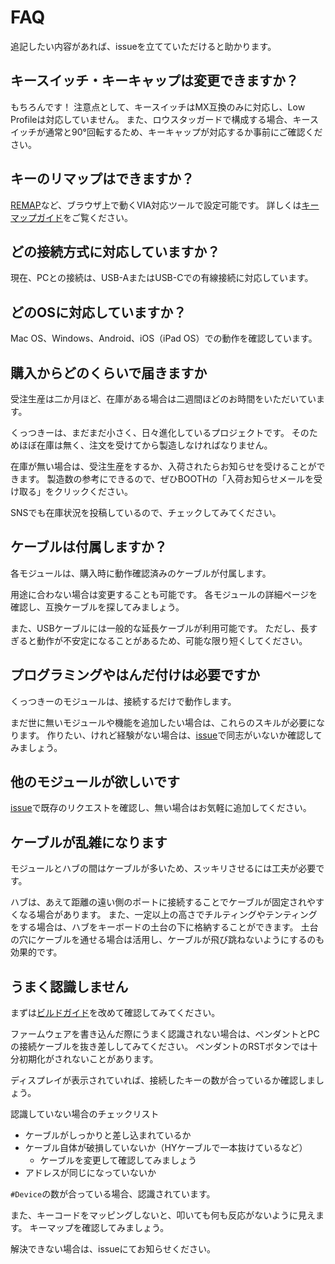 # FAQ

追記したい内容があれば、issueを立てていただけると助かります。

## キースイッチ・キーキャップは変更できますか？

もちろんです！
注意点として、キースイッチはMX互換のみに対応し、Low Profileは対応していません。
また、ロウスタッガードで構成する場合、キースイッチが通常と90°回転するため、キーキャップが対応するか事前にご確認ください。

## キーのリマップはできますか？

[REMAP](https://remap-keys.app/)など、ブラウザ上で動くVIA対応ツールで設定可能です。
詳しくは[キーマップガイド](./keymap_guide.md)をご覧ください。

## どの接続方式に対応していますか？

現在、PCとの接続は、USB-AまたはUSB-Cでの有線接続に対応しています。

## どのOSに対応していますか？

Mac OS、Windows、Android、iOS（iPad OS）での動作を確認しています。

## 購入からどのくらいで届きますか

受注生産は二か月ほど、在庫がある場合は二週間ほどのお時間をいただいています。

くっつきーは、まだまだ小さく、日々進化しているプロジェクトです。
そのためほぼ在庫は無く、注文を受けてから製造しなければなりません。

在庫が無い場合は、受注生産をするか、入荷されたらお知らせを受けることができます。
製造数の参考にできるので、ぜひBOOTHの「入荷お知らせメールを受け取る」をクリックください。

SNSでも在庫状況を投稿しているので、チェックしてみてください。

## ケーブルは付属しますか？

各モジュールは、購入時に動作確認済みのケーブルが付属します。

用途に合わない場合は変更することも可能です。
各モジュールの詳細ページを確認し、互換ケーブルを探してみましょう。

また、USBケーブルには一般的な延長ケーブルが利用可能です。
ただし、長すぎると動作が不安定になることがあるため、可能な限り短くしてください。

## プログラミングやはんだ付けは必要ですか

くっつきーのモジュールは、接続するだけで動作します。

まだ世に無いモジュールや機能を追加したい場合は、これらのスキルが必要になります。
作りたい、けれど経験がない場合は、[issue](https://github.com/esplo/cue2keys_resources/issues)で同志がいないか確認してみましょう。

## 他のモジュールが欲しいです

[issue](https://github.com/esplo/cue2keys_resources/issues)で既存のリクエストを確認し、無い場合はお気軽に追加してください。

## ケーブルが乱雑になります

モジュールとハブの間はケーブルが多いため、スッキリさせるには工夫が必要です。

ハブは、あえて距離の遠い側のポートに接続することでケーブルが固定されやすくなる場合があります。
また、一定以上の高さでチルティングやテンティングをする場合は、ハブをキーボードの土台の下に格納することができます。
土台の穴にケーブルを通せる場合は活用し、ケーブルが飛び跳ねないようにするのも効果的です。

## うまく認識しません

まずは[ビルドガイド](./build_guide.md)を改めて確認してみてください。

ファームウェアを書き込んだ際にうまく認識されない場合は、ペンダントとPCの接続ケーブルを抜き差ししてみてください。
ペンダントのRSTボタンでは十分初期化がされないことがあります。

ディスプレイが表示されていれば、接続したキーの数が合っているか確認しましょう。

認識していない場合のチェックリスト

- ケーブルがしっかりと差し込まれているか
- ケーブル自体が破損していないか（HYケーブルで一本抜けているなど）
  - ケーブルを変更して確認してみましょう
- アドレスが同じになっていないか

`#Device`の数が合っている場合、認識されています。

また、キーコードをマッピングしないと、叩いても何も反応がないように見えます。
キーマップを確認してみましょう。

解決できない場合は、issueにてお知らせください。

